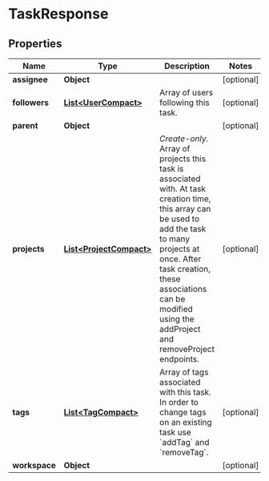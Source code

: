 # TaskResponse

## Properties
Name | Type | Description | Notes
------------ | ------------- | ------------- | -------------
**assignee** | **Object** |  |  [optional]
**followers** | [**List&lt;UserCompact&gt;**](UserCompact.md) | Array of users following this task. |  [optional]
**parent** | **Object** |  |  [optional]
**projects** | [**List&lt;ProjectCompact&gt;**](ProjectCompact.md) | *Create-only.* Array of projects this task is associated with. At task creation time, this array can be used to add the task to many projects at once. After task creation, these associations can be modified using the addProject and removeProject endpoints. |  [optional]
**tags** | [**List&lt;TagCompact&gt;**](TagCompact.md) | Array of tags associated with this task. In order to change tags on an existing task use &#x60;addTag&#x60; and &#x60;removeTag&#x60;. |  [optional]
**workspace** | **Object** |  |  [optional]
